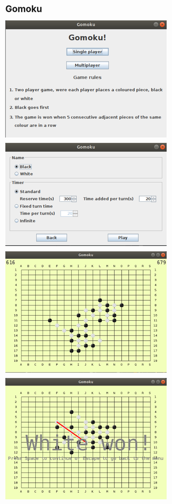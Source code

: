 # Gomoku

![alt text](https://github.com/mrhart1ey/Gomoku/blob/master/img/mainMenu.png)

![alt text](https://github.com/mrhart1ey/Gomoku/blob/master/img/config.png)

![alt text](https://github.com/mrhart1ey/Gomoku/blob/master/img/inGame.png)

![alt text](https://github.com/mrhart1ey/Gomoku/blob/master/img/won.png)
